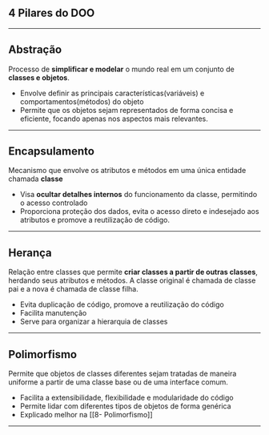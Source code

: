 ## 4 Pilares do DOO
___
## Abstração
Processo de **simplificar e modelar** o mundo real em um conjunto de **classes e objetos**.
- Envolve definir as principais características(variáveis) e comportamentos(métodos) do objeto
- Permite que os objetos sejam representados de forma concisa e eficiente, focando apenas nos aspectos mais relevantes.
___
## Encapsulamento
Mecanismo que envolve os atributos e métodos em uma única entidade chamada **classe**
- Visa **ocultar detalhes internos** do funcionamento da classe, permitindo o acesso controlado
- Proporciona proteção dos dados, evita o acesso direto e indesejado aos atributos e promove a reutilização de código.
___
## Herança
Relação entre classes que permite **criar classes a partir de outras classes**, herdando seus atributos e métodos.
A classe original é chamada de classe pai e a nova é chamada de classe filha.
- Evita duplicação de código, promove a reutilização do código 
- Facilita manutenção
- Serve para organizar a hierarquia de classes
___
## Polimorfismo
Permite que objetos de classes diferentes sejam tratadas de maneira uniforme a partir de uma classe base ou de uma interface comum.
- Facilita a extensibilidade, flexibilidade e modularidade do código
- Permite lidar com diferentes tipos de objetos de forma genérica
- Explicado melhor na [[8- Polimorfismo]]
___ 
